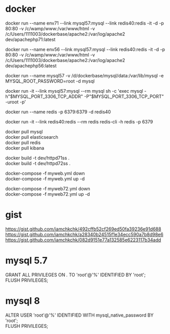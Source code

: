 # docker

docker run --name env71 --link mysql57:mysql --link redis40:redis -it -d -p 80:80 -v /c/wamp/www:/var/www/html -v /c/Users/1111003/dockerbase/apache2:/var/log/apache2 dev/apachephp71:latest  

docker run --name env56 --link mysql57:mysql --link redis40:redis -it -d -p 80:80 -v /c/wamp/www:/var/www/html -v /c/Users/1111003/dockerbase/apache2:/var/log/apache2 dev/apachephp56:latest  


docker run --name mysql57 -v /d/dockerbase/mysql/data:/var/lib/mysql -e MYSQL_ROOT_PASSWORD=root -d mysql  

docker run -it --link mysql57:mysql --rm mysql sh -c 'exec mysql -h"$MYSQL_PORT_3306_TCP_ADDR" -P"$MYSQL_PORT_3306_TCP_PORT" -uroot -p'  


docker run --name redis -p 6379:6379 -d redis40  

docker run -it --link redis40:redis --rm redis redis-cli -h redis -p 6379  


docker pull mysql  
docker pull elasticsearch  
docker pull redis  
docker pull kibana  


docker build -t dev/httpd71ss .  
docker build -t dev/httpd72ss .  


docker-compose -f myweb.yml down  
docker-compose -f myweb.yml up -d  

docker-compose -f myweb72.yml down  
docker-compose -f myweb72.yml up -d  

# gist
https://gist.github.com/iamchkchk/492cffb52cf269ed50fa39236e91d688  
https://gist.github.com/iamchkchk/a28340b24515f1e34ecc590a7b8d98e6  
https://gist.github.com/iamchkchk/082d9151e77a132585e6223117b34add  


# mysql 5.7
GRANT ALL PRIVILEGES ON *.* TO 'root'@'%' IDENTIFIED BY 'root';  
FLUSH PRIVILEGES;  

# mysql 8
ALTER USER 'root'@'%' IDENTIFIED WITH mysql_native_password BY 'root';  
FLUSH PRIVILEGES;  